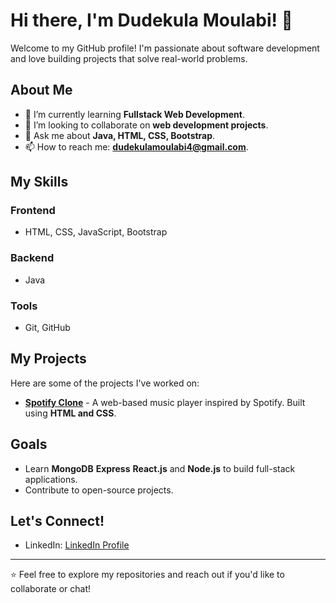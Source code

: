 # Hi there, I'm Dudekula Moulabi! 👋

Welcome to my GitHub profile! I'm passionate about software development and love building projects that solve real-world problems.

## About Me
- 🌱 I’m currently learning **Fullstack Web Development**.
- 👯 I’m looking to collaborate on **web development projects**.
- 💬 Ask me about **Java, HTML, CSS, Bootstrap**.
- 📫 How to reach me: **dudekulamoulabi4@gmail.com**.

## My Skills
### Frontend
- HTML, CSS, JavaScript, Bootstrap

### Backend
- Java

### Tools
- Git, GitHub

## My Projects
Here are some of the projects I've worked on:
- **[Spotify Clone](https://github.com/moulabidudekula/spotify-clone)** - A web-based music player inspired by Spotify. Built using **HTML and CSS**.

## Goals
- Learn **MongoDB** **Express** **React.js**  and **Node.js** to build full-stack applications.
- Contribute to open-source projects.

## Let's Connect!
- LinkedIn: [LinkedIn Profile](https://www.linkedin.com/in/dudekula-moulabi-0ab757258/)

---

⭐️ Feel free to explore my repositories and reach out if you'd like to collaborate or chat!
